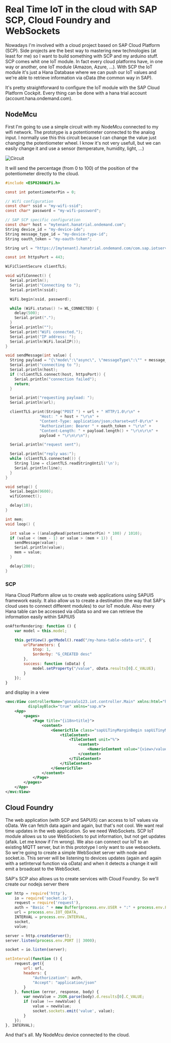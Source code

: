 Real Time IoT in the cloud with SAP SCP, Cloud Foundry and WebSockets 
======

Nowadays I'm involved with a cloud project based on SAP Cloud Platform (SCP). Side projects are the best way to mastering new technologies (at least for me) so I want to build something with SCP and my arduino stuff. SCP comes whit one IoT module. In fact every cloud platforms have, in one way or another, one IoT module (Amazon, Azure, ...). With SCP the IoT module it's just a Hana Database where we can push our IoT values and we're able to retrieve information via oData (the common way in SAP). 

It's pretty straightforward to configure the IoT module with the SAP Cloud Platform Cockpit. Every thing can be done with a hana trial account (account.hana.ondemand.com).

## NodeMcu

First I'm going to use a simple circuit with my NodeMcu connected to my wifi network. The prototype is a potentiometer connected to the analog input. I normally use this this circuit because I can change the value just changing the potentiometer wheel. I know it's not very usefull, but we can easily change it and use a sensor (temperature, humidity, light, ...)

![Circuit](img/nodemcu.png "NodeMcu")

It will send the percentage (from 0 to 100) of the position of the potentiometer directly to the cloud. 

```c
#include <ESP8266WiFi.h>

const int potentiometerPin = 0;

// Wifi configuration
const char* ssid = "my-wifi-ssid";
const char* password = "my-wifi-password";

// SAP SCP specific configuration
const char* host = "mytenant.hanatrial.ondemand.com";
String device_id = "my-device-ide";
String message_type_id = "my-device-type-id";
String oauth_token = "my-oauth-token";

String url = "https://[mytenant].hanatrial.ondemand.com/com.sap.iotservices.mms/v1/api/http/data/" + device_id;

const int httpsPort = 443;

WiFiClientSecure clientTLS;

void wifiConnect() {
  Serial.println();
  Serial.print("Connecting to ");
  Serial.println(ssid);

  WiFi.begin(ssid, password);

  while (WiFi.status() != WL_CONNECTED) {
    delay(500);
    Serial.print(".");
  }
  Serial.println("");
  Serial.print("WiFi connected.");
  Serial.print("IP address: ");
  Serial.println(WiFi.localIP());
}

void sendMessage(int value) {
  String payload = "{\"mode\":\"async\", \"messageType\":\"" + message_type_id + "\", \"messages\":[{\"value\": " + (String) value + "}]}";
  Serial.print("connecting to ");
  Serial.println(host);
  if (!clientTLS.connect(host, httpsPort)) {
    Serial.println("connection failed");
    return;
  }

  Serial.print("requesting payload: ");
  Serial.println(url);

  clientTLS.print(String("POST ") + url + " HTTP/1.0\r\n" +
               "Host: " + host + "\r\n" +
               "Content-Type: application/json;charset=utf-8\r\n" +
               "Authorization: Bearer " + oauth_token + "\r\n" +
               "Content-Length: " + payload.length() + "\r\n\r\n" +
               payload + "\r\n\r\n");

  Serial.println("request sent");

  Serial.println("reply was:");
  while (clientTLS.connected()) {
    String line = clientTLS.readStringUntil('\n');
    Serial.println(line);
  }
}

void setup() {
  Serial.begin(9600);
  wifiConnect();

  delay(10);
}

int mem;
void loop() {

  int value = ((analogRead(potentiometerPin) * 100) / 1010);
  if (value < (mem - 1) or value > (mem + 1)) {
    sendMessage(value);
    Serial.println(value);
    mem = value;
  }

  delay(200);
}
```

### SCP

Hana Cloud Platform allow us to create web applications using SAPUI5 framework easily. It also allow us to create a destination (the way that SAP's cloud uses to connect different modules) to our IoT module. Also every Hana table can be accessed via oData so and we can retrieve the information easily within SAPIUI5

```js
onAfterRendering: function () {
    var model = this.model;

    this.getView().getModel().read("/my-hana-table-odata-uri", {
        urlParameters: {
            $top: 1,
            $orderby: "G_CREATED desc"
        },
        success: function (oData) {
            model.setProperty("/value", oData.results[0].C_VALUE);
        }
    });
}
```

and display in a view

```xml
<mvc:View controllerName="gonzalo123.iot.controller.Main" xmlns:html="http://www.w3.org/1999/xhtml" xmlns:mvc="sap.ui.core.mvc"
          displayBlock="true" xmlns="sap.m">
    <App>
        <pages>
            <Page title="{i18n>title}">
                <content>
                    <GenericTile class="sapUiTinyMarginBegin sapUiTinyMarginTop tileLayout" header="nodemcu" frameType="OneByOne">
                        <tileContent>
                            <TileContent unit="%">
                                <content>
                                    <NumericContent value="{view>/value}" icon="sap-icon://line-charts"/>
                                </content>
                            </TileContent>
                        </tileContent>
                    </GenericTile>
                </content>
            </Page>
        </pages>
    </App>
</mvc:View>
```

## Cloud Foundry

The web application (with SCP and SAPUI5) can access to IoT values via oData. We can fetch data again and again, but that's not cool. We want real time updates in the web application. So we need WebSockets. SCP IoT module allows us to use WebSockets to put information, but not get updates (afaik. Let me know if I'm wrong). We also can connect our IoT to an existing MQTT server, but in this prototype I only want to use websockets. So we're going to create a simple WebSocket server with node and socket.io. This server will be listening to devices updates (again and again with a setInterval function via oData) and when it detects a change it will emit a broadcast to the WebSocket.

SAP's SCP also allows us to create services with Cloud Foundry. So we'll create our nodejs server there

```js
var http = require('http'),
    io = require('socket.io'),
    request = require('request'),
    auth = "Basic " + new Buffer(process.env.USER + ":" + process.env.PASS).toString("base64"),
    url = process.env.IOT_ODATA,
    INTERVAL = process.env.INTERVAL,
    socket,
    value;

server = http.createServer();
server.listen(process.env.PORT || 3000);

socket = io.listen(server);

setInterval(function () {
    request.get({
        url: url,
        headers: {
            "Authorization": auth,
            "Accept": "application/json"
        }
    }, function (error, response, body) {
        var newValue = JSON.parse(body).d.results[0].C_VALUE;
        if (value !== newValue) {
            value = newValue;
            socket.sockets.emit('value', value);
        }
    });
}, INTERVAL);
```

And that's all. My NodeMcu device connected to the cloud.